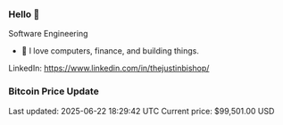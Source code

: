 ### Hello 🤙  

Software Engineering

- 🔭 I love computers, finance, and building things.
  
LinkedIn: https://www.linkedin.com/in/thejustinbishop/  























































































































































































































































































































































































































































































































































































































































































































































### Bitcoin Price Update
Last updated: 2025-06-22 18:29:42 UTC
Current price: $99,501.00 USD
